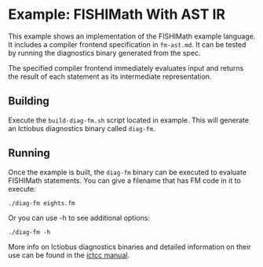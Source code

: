 # Example: FISHIMath With AST IR

This example shows an implementation of the FISHIMath example language. It
includes a compiler frontend specification in `fm-ast.md`. It can be tested by
running the diagnostics binary generated from the spec.

The specified compiler frontend immediately evaluates input and returns the
result of each statement as its intermediate representation.

## Building

Execute the `build-diag-fm.sh` script located in example. This will generate an
Ictiobus diagnostics binary called `diag-fm`.

## Running

Once the example is built, the `diag-fm` binary can be executed to evaluate
FISHIMath statements. You can give a filename that has FM code in it to execute:

    ./diag-fm eights.fm

Or you can use -h to see additional options:

    ./diag-fm -h
    
More info on Ictiobus diagnostics binaries and detailed information on their use
can be found in the [ictcc manual](../../docs/ictcc.md).
